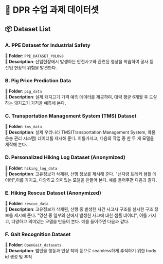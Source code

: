 # 🧠 DPR 수업 과제 데이터셋

## 📦 Dataset List

### A. PPE Dataset for Industrial Safety
**📁 Folder**: `PPE_DATASET_YOLOv8`  
**📌 Description**: 산업현장에서 발생하는 안전사고와 관련된 영상을 학습하여 공사 등 산업 현장의 위험을 발견한다. 

### B. Pig Price Prediction Data
**📁 Folder**: `pig_data`  
**📌 Description**: 실제 돼지고기 가격 예측 데이터를 제공하여, 대략 평균 6개월 후 도살하는 돼지고기 가격을 예측해 본다.

### C. Transportation Management System (TMS) Dataset
**📁 Folder**: `tms_data`  
**📌 Description**: 실제 우리나라 TMS(Transportation Management System, 화물 운송 관리 시스템) 데이터를 제시해 준다. 이를가지고, 다음의 작업 중 한 두 개 모델을 제작해 본다. 

### D. Personalized Hiking Log Dataset (Anonymized)
**📁 Folder**: `hiking_log_data`  
**📌 Description**: 고유정보가 삭제된, 산행 정보를 제시해 준다. "선자령 트레커 샘플 데이터",이를 가지고, 다양하고 의미있는 모델을 만들어 본다. 예를 들어주면 다음과 같다. 

### E. Hiking Rescue Dataset (Anonymized)
**📁 Folder**: `rescue_data`  
**📌 Description**: 고유정보가 삭제된, 산행 중 발생한 사건 사고시 구조를 실시한 구조 정보를 제시해 준다. "명산 중 일부의 산에서 발생한 사고에 대한 샘플 데이터", 이를 가지고, 다양하고 의미있는 모델을 만들어 본다. 예를 들어주면 다음과 같다. 

### F. Gait Recognition Dataset
**📁 Folder**: `OpenGait_datasets`  
**📌 Description**: 범인을 행동과 인상 착의 등으로 seamless하게 추적하기 위한 body id 생성 및 추적
